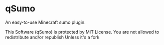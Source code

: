 # qSumo
An easy-to-use Minecraft sumo plugin.


This Software (qSumo) is protected by MIT License. You are not allowed to redistribute and/or republish Unless it's a fork



